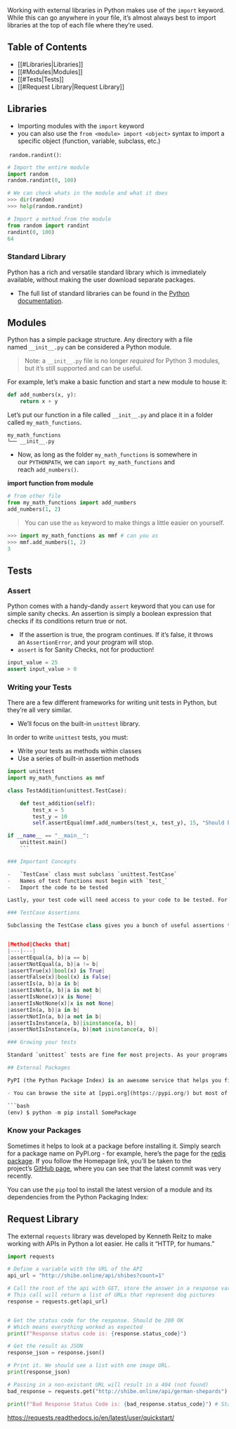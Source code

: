 Working with external libraries in Python makes use of the `import` keyword. While this can go anywhere in your file, it’s almost always best to import libraries at the top of each file where they’re used.

## Table of Contents

- [[#Libraries|Libraries]]
- [[#Modules|Modules]]
- [[#Tests|Tests]]
- [[#Request Library|Request Library]]

## Libraries

- Importing modules with the `import` keyword
- you can also use the `from <module> import <object>` syntax to import a specific object (function, variable, subclass, etc.)

 `random.randint()`:

```python
# Import the entire module
import random 
random.randint(0, 100)

# We can check whats in the module and what it does
>>> dir(random)
>>> help(random.randint) 

# Import a method from the module
from random import randint
randint(0, 100)
64
```

### Standard Library

Python has a rich and versatile standard library which is immediately available, without making the user download separate packages.

- The full list of standard libraries can be found in the [Python documentation](https://docs.python.org/3/library/).

## Modules

Python has a simple package structure. Any directory with a file named `__init__.py` can be considered a Python module.

>Note: a `__init__.py` file is no longer _required_ for Python 3 modules, but it’s still supported and can be useful.

For example, let’s make a basic function and start a new module to house it:

```python 
def add_numbers(x, y):
    return x + y
```

Let’s put our function in a file called `__init__.py` and place it in a folder called `my_math_functions`. 

```shell
my_math_functions
└── __init__.py
```

- Now, as long as the folder `my_math_functions` is somewhere in our `PYTHONPATH`, we can `import my_math_functions` and reach `add_numbers()`.

**import function from module**

```python
# from other file
from my_math_functions import add_numbers
add_numbers(1, 2)
```

>You can use the `as` keyword to make things a little easier on yourself.

```python
>>> import my_math_functions as mmf # can you as 
>>> mmf.add_numbers(1, 2)
3
```

## Tests

### Assert

Python comes with a handy-dandy `assert` keyword that you can use for simple sanity checks. An assertion is simply a boolean expression that checks if its conditions return true or not.

-  If the assertion is true, the program continues. If it’s false, it throws an `AssertionError`, and your program will stop.
- `assert` is for Sanity Checks, not for production!

```python
input_value = 25
assert input_value > 0
```

### Writing your Tests

There are a few different frameworks for writing unit tests in Python, but they’re all very similar.
- We’ll focus on the built-in `unittest` library.

In order to write `unittest` tests, you must:
- Write your tests as methods within classes
- Use a series of built-in assertion methods

```python
import unittest
import my_math_functions as mmf 

class TestAddition(unittest.TestCase):

    def test_addition(self):
        test_x = 5
        test_y = 10
        self.assertEqual(mmf.add_numbers(test_x, test_y), 15, "Should be 15")

if __name__ == "__main__":
    unittest.main()
    ```

### Important Concepts

-   `TestCase` class must subclass `unittest.TestCase`
-   Names of test functions must begin with `test_`
-   Import the code to be tested

Lastly, your test code will need access to your code to be tested. For a small project, this is easily done by putting your tests in a `test.py` file alongside your code. For larger projects, you usually want to have multiple test files inside a `test` folder.

### TestCase Assertions

Subclassing the TestCase class gives you a bunch of useful assertions that you can use to check the validity of your code. Here's the list from the [Python documentation](https://docs.python.org/3/library/unittest.html):


|Method|Checks that|
|---|---|
|assertEqual(a, b)|a == b|
|assertNotEqual(a, b)|a != b|
|assertTrue(x)|bool(x) is True|
|assertFalse(x)|bool(x) is False|
|assertIs(a, b)|a is b|
|assertIsNot(a, b)|a is not b|
|assertIsNone(x)|x is None|
|assertIsNotNone(x)|x is not None|
|assertIn(a, b)|a in b|
|assertNotIn(a, b)|a not in b|
|assertIsInstance(a, b)|isinstance(a, b)|
|assertNotIsInstance(a, b)|not isinstance(a, b)|

### Growing your tests

Standard `unittest` tests are fine for most projects. As your programs grow and organization becomes more complex, you might want to consider an alternative testing framework or test runner. The 3rd party `nose2` and `pytest` modules are compatible with `unittest` but do things slightly differently. You can find more information in the [nose2 documentation](https://nose2.readthedocs.io/en/latest/) and [pytest documentation](https://docs.pytest.org/en/latest/).

## External Packages

PyPI (the Python Package Index) is an awesome service that helps you find and install software developed and shared by the Python community.

- You can browse the site at [pypi.org](https://pypi.org/) but most of the time you will probably interact with it through Python’s `pip` tool.

```bash
(env) $ python -m pip install SomePackage
```

### Know your Packages

Sometimes it helps to look at a package before installing it. Simply search for a package name on PyPI.org - for example, here’s the page for the [redis package](https://pypi.org/project/redis/). If you follow the Homepage link, you’ll be taken to the project’s [GitHub page](https://github.com/andymccurdy/redis-py), where you can see that the latest commit was very recently.

You can use the `pip` tool to install the latest version of a module and its dependencies from the Python Packaging Index:

## Request Library

The external `requests` library was developed by Kenneth Reitz to make working with APIs in Python a lot easier. He calls it “HTTP, for humans.”

```python
import requests

# Define a variable with the URL of the API
api_url = "http://shibe.online/api/shibes?count=1"

# Call the root of the api with GET, store the answer in a response variable
# This call will return a list of URLs that represent dog pictures
response = requests.get(api_url)


# Get the status code for the response. Should be 200 OK
# Which means everything worked as expected
print(f"Response status code is: {response.status_code}")

# Get the result as JSON
response_json = response.json()

# Print it. We should see a list with one image URL.
print(response_json)

# Passing in a non-existant URL will result in a 404 (not found)
bad_response = requests.get("http://shibe.online/api/german-shepards")

print(f"Bad Response Status Code is: {bad_response.status_code}") # Status code is 404, meaning that resource doesn’t exist.
```

https://requests.readthedocs.io/en/latest/user/quickstart/
